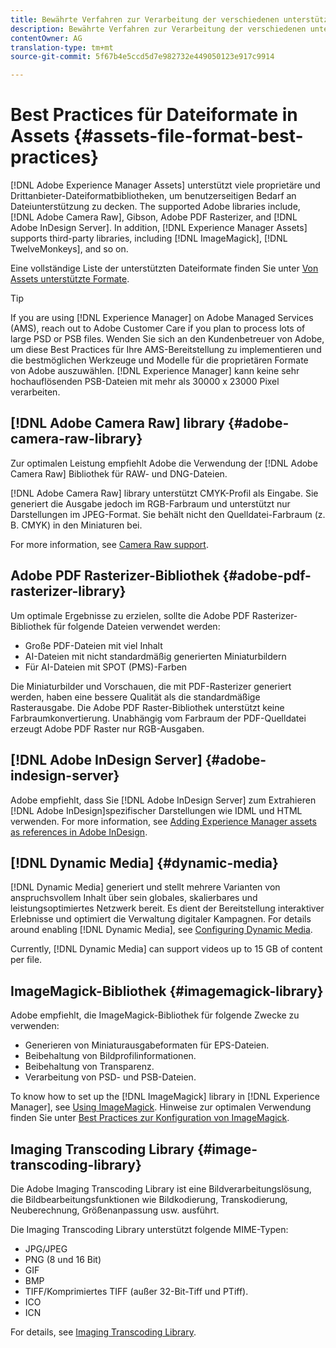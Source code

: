 ```yaml
---
title: Bewährte Verfahren zur Verarbeitung der verschiedenen unterstützten Dateiformate mit [!DNL Adobe Experience Manager Assets].
description: Bewährte Verfahren zur Verarbeitung der verschiedenen unterstützten Dateitypen mit [!DNL Experience Manager Assets].
contentOwner: AG
translation-type: tm+mt
source-git-commit: 5f67b4e5ccd5d7e982732e449050123e917c9914

---
```



# Best Practices für Dateiformate in Assets {#assets-file-format-best-practices}

[!DNL Adobe Experience Manager Assets] unterstützt viele proprietäre und Drittanbieter-Dateiformatbibliotheken, um benutzerseitigen Bedarf an Dateiunterstützung zu decken. The supported Adobe libraries include, [!DNL Adobe Camera Raw], Gibson, Adobe PDF Rasterizer, and [!DNL Adobe InDesign Server]. In addition, [!DNL Experience Manager Assets] supports third-party libraries, including [!DNL ImageMagick], [!DNL TwelveMonkeys], and so on.

Eine vollständige Liste der unterstützten Dateiformate finden Sie unter [Von Assets unterstützte Formate](/help/assets/assets-formats.md).

>[!TIP]
>
>If you are using [!DNL Experience Manager] on Adobe Managed Services (AMS), reach out to Adobe Customer Care if you plan to process lots of large PSD or PSB files. Wenden Sie sich an den Kundenbetreuer von Adobe, um diese Best Practices für Ihre AMS-Bereitstellung zu implementieren und die bestmöglichen Werkzeuge und Modelle für die proprietären Formate von Adobe auszuwählen. [!DNL Experience Manager] kann keine sehr hochauflösenden PSB-Dateien mit mehr als 30000 x 23000 Pixel verarbeiten.

## [!DNL Adobe Camera Raw] library {#adobe-camera-raw-library}

Zur optimalen Leistung empfiehlt Adobe die Verwendung der [!DNL Adobe Camera Raw] Bibliothek für RAW- und DNG-Dateien.

[!DNL Adobe Camera Raw] library unterstützt CMYK-Profil als Eingabe. Sie generiert die Ausgabe jedoch im RGB-Farbraum und unterstützt nur Darstellungen im JPEG-Format. Sie behält nicht den Quelldatei-Farbraum (z. B. CMYK) in den Miniaturen bei.

For more information, see [Camera Raw support](/help/assets/camera-raw.md).

## Adobe PDF Rasterizer-Bibliothek {#adobe-pdf-rasterizer-library}

Um optimale Ergebnisse zu erzielen, sollte die Adobe PDF Rasterizer-Bibliothek für folgende Dateien verwendet werden:

* Große PDF-Dateien mit viel Inhalt
* AI-Dateien mit nicht standardmäßig generierten Miniaturbildern
* Für AI-Dateien mit SPOT (PMS)-Farben

Die Miniaturbilder und Vorschauen, die mit PDF-Rasterizer generiert werden, haben eine bessere Qualität als die standardmäßige Rasterausgabe. Die Adobe PDF Raster-Bibliothek unterstützt keine Farbraumkonvertierung. Unabhängig vom Farbraum der PDF-Quelldatei erzeugt Adobe PDF Raster nur RGB-Ausgaben.

## [!DNL Adobe InDesign Server] {#adobe-indesign-server}

Adobe empfiehlt, dass Sie [!DNL Adobe InDesign Server] zum Extrahieren [!DNL Adobe InDesign]spezifischer Darstellungen wie IDML und HTML verwenden. For more information, see [Adding Experience Manager assets as references in Adobe InDesign](/help/assets/managing-linked-subassets.md#refai).

## [!DNL Dynamic Media]  {#dynamic-media}

[!DNL Dynamic Media] generiert und stellt mehrere Varianten von anspruchsvollem Inhalt über sein globales, skalierbares und leistungsoptimiertes Netzwerk bereit. Es dient der Bereitstellung interaktiver Erlebnisse und optimiert die Verwaltung digitaler Kampagnen. For details around enabling [!DNL Dynamic Media], see [Configuring Dynamic Media](/help/assets/config-dynamic.md).

Currently, [!DNL Dynamic Media] can support videos up to 15 GB of content per file.

## ImageMagick-Bibliothek {#imagemagick-library}

Adobe empfiehlt, die ImageMagick-Bibliothek für folgende Zwecke zu verwenden:

* Generieren von Miniaturausgabeformaten für EPS-Dateien.
* Beibehaltung von Bildprofilinformationen.
* Beibehaltung von Transparenz.
* Verarbeitung von PSD- und PSB-Dateien.

To know how to set up the [!DNL ImageMagick] library in [!DNL Experience Manager], see [Using ImageMagick](/help/assets/media-handlers.md#an-example-using-imagemagick). Hinweise zur optimalen Verwendung finden Sie unter [Best Practices zur Konfiguration von ImageMagick](/help/assets/best-practices-for-imagemagick.md).

## Imaging Transcoding Library {#image-transcoding-library}

Die Adobe Imaging Transcoding Library ist eine Bildverarbeitungslösung, die Bildbearbeitungsfunktionen wie Bildkodierung, Transkodierung, Neuberechnung, Größenanpassung usw. ausführt.

Die Imaging Transcoding Library unterstützt folgende MIME-Typen:

* JPG/JPEG
* PNG (8 und 16 Bit)
* GIF
* BMP
* TIFF/Komprimiertes TIFF (außer 32-Bit-Tiff und PTiff).
* ICO
* ICN

For details, see [Imaging Transcoding Library](/help/assets/imaging-transcoding-library.md).
